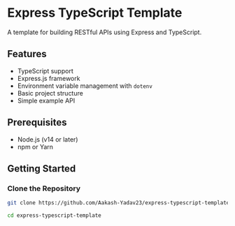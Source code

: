 # Express TypeScript Template

A template for building RESTful APIs using Express and TypeScript.

## Features

- TypeScript support
- Express.js framework
- Environment variable management with `dotenv`
- Basic project structure
- Simple example API

## Prerequisites

- Node.js (v14 or later)
- npm or Yarn

## Getting Started

### Clone the Repository

```bash
git clone https://github.com/Aakash-Yadav23/express-typescript-template.git

cd express-typescript-template
